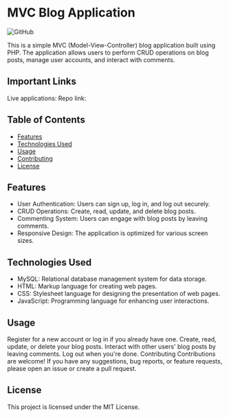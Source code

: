 # MVC Blog Application

![GitHub](https://img.shields.io/github/license/Evan8383/mvc-blog-app)

This is a simple MVC (Model-View-Controller) blog application built using PHP. The application allows users to perform CRUD operations on blog posts, manage user accounts, and interact with comments.

## Important Links
Live applications:
Repo link: 

## Table of Contents

- [Features](#features)
- [Technologies Used](#technologies-used)
- [Usage](#usage)
- [Contributing](#contributing)
- [License](#license)

## Features

- User Authentication: Users can sign up, log in, and log out securely.
- CRUD Operations: Create, read, update, and delete blog posts.
- Commenting System: Users can engage with blog posts by leaving comments.
- Responsive Design: The application is optimized for various screen sizes.

## Technologies Used

- MySQL: Relational database management system for data storage.
- HTML: Markup language for creating web pages.
- CSS: Stylesheet language for designing the presentation of web pages.
- JavaScript: Programming language for enhancing user interactions.

## Usage
Register for a new account or log in if you already have one.
Create, read, update, or delete your blog posts.
Interact with other users' blog posts by leaving comments.
Log out when you're done.
Contributing
Contributions are welcome! If you have any suggestions, bug reports, or feature requests, please open an issue or create a pull request.

## License
This project is licensed under the MIT License.